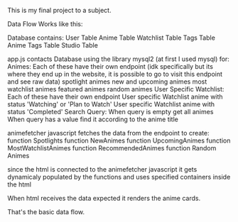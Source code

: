 This is my final project to a subject.

Data Flow Works like this:

Database contains:
User Table
Anime Table
Watchlist Table
Tags Table
Anime Tags Table
Studio Table

app.js contacts Database using the library mysql2 (at first I used mysql) for:
Animes:
  Each of these have their own endpoint (idk specifically but its where they end up in the website, it is possible to go to visit this endpoint and see raw data)
    spotlight animes
    new and upcoming animes
    most watchlist animes
    featured animes
    random animes
User Specific Watchlist:
  Each of these have their own endpoint
    User specific Watchlist anime with status 'Watching' or 'Plan to Watch'
    User specific Watchlist anime with status 'Completed'
Search Query:
  When query is empty get all animes
  When query has a value find it according to the anime title

animefetcher javascript fetches the data from the endpoint to create:
  function Spotlights
  function NewAnimes
  function UpcomingAnimes
  function MostWatchlistAnimes
  function RecommendedAnimes
  function Random Animes

since the html is connected to the animefetcher javascript it gets dynamicaly populated by the functions and uses specified containers inside the html

When html receives the data expected it renders the anime cards.

That's the basic data flow.
